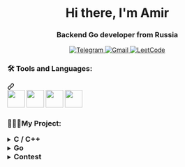 <div id="header" align="center">
  <h1>
    Hi there, I'm Amir
  </h1>
  <h3>
    Backend Go developer from Russia
  </h3>
</div>

<div align="center">
  <a href="https://t.me/Flluff">
    <img src="https://img.shields.io/badge/Telegram-blue?style=for-the-badge&logo=Telegram&logoColor=black" alt="Telegram">
  </a>
  <a href="mailto:gumerovamirhan@gmail.com">
    <img src="https://img.shields.io/badge/Gmail-red?style=for-the-badge&logo=Gmail&logoColor=black" alt="Gmail">
  </a>
  <a href="https://leetcode.com/leathaho/">
    <img src="https://img.shields.io/badge/LeetCode-black?style=for-the-badge&logo=LeetCode&logoColor=white" alt="LeetCode">
  </a>
</div>

<div class="markdown-heading" dir="auto">
  <h3 align="left" class="heading-element" dir="auto">
    🛠 Tools and Languages:</h3>
  <a id="user-content--Tools and Languages" class="anchor" aria-label="Permalink: 🛠 Tools and Languages:" href="#-Tools and Languages">
    <svg class="octicon octicon-link" viewBox="0 0 16 16" version="1.1" width="16" height="16" aria-hidden="true">
      <path d="m7.775 3.275 1.25-1.25a3.5 3.5 0 1 1 4.95 4.95l-2.5 2.5a3.5 3.5 0 0 1-4.95 0 .751.751 0 0 1 .018-1.042.751.751 0 0 1 1.042-.018 1.998 1.998 0 0 0 2.83 0l2.5-2.5a2.002 2.002 0 0 0-2.83-2.83l-1.25 1.25a.751.751 0 0 1-1.042-.018.751.751 0 0 1-.018-1.042Zm-4.69 9.64a1.998 1.998 0 0 0 2.83 0l1.25-1.25a.751.751 0 0 1 1.042.018.751.751 0 0 1 .018 1.042l-1.25 1.25a3.5 3.5 0 1 1-4.95-4.95l2.5-2.5a3.5 3.5 0 0 1 4.95 0 .751.751 0 0 1-.018 1.042.751.751 0 0 1-1.042.018 1.998 1.998 0 0 0-2.83 0l-2.5 2.5a1.998 1.998 0 0 0 0 2.83Z">
      </path>
    </svg>
  </a>
</div>

<div align="left" dir="auto">
  <a>
            <img src="https://cdn.jsdelivr.net/gh/devicons/devicon@latest/icons/go/go-original-wordmark.svg" height="40" widht="40" /> 
  </a>
  <a>
            <img src="https://cdn.jsdelivr.net/gh/devicons/devicon@latest/icons/java/java-original-wordmark.svg"  height="40" widht="40" />
  </a>
  <a>
            <img src="https://cdn.jsdelivr.net/gh/devicons/devicon@latest/icons/postgresql/postgresql-original.svg" height="40" widht="40" />
  </a>
  <a>
            <img src="https://cdn.jsdelivr.net/gh/devicons/devicon@latest/icons/docker/docker-original.svg" height="40" widht="40" />
  </a>
</div>

<div class="markdown-heading" dir="auto">
  <h3 align="left" class="heading-element" dir="auto">
    👨🏼‍💻My Project:
  </h3>
</div>

<details close>
  <summary><h3 style="display: inline;"> С / С++ </h3></summary>
  <div>
    <table>
      <tr>
        <th align="center"> Project </th>
        <th align="center"> Information </th>
        <th align="center"> Tools </th>
      </tr>
      <tr>
        <td> <a href="https://github.com/Amir1233/Containers"> Containers </a> </td>
        <td align="left"> 
    <p>This project includes the implementation of essential C++ data containers similar to those found in the Standard Template Library (STL):</p>

<ul>
  <li><strong>Vector</strong>: A dynamic array implementation with automatic memory management and iterator support.</li>
  <li><strong>List</strong>: A doubly linked list that provides efficient insertion and deletion of elements at any position.</li>
  <li><strong>Stack</strong>: A stack that follows the LIFO (Last In, First Out) principle.</li>
  <li><strong>Queue</strong>: A queue that follows the FIFO (First In, First Out) principle.</li>
  <li><strong>Map</strong>: An associative container that stores key-value pairs with ordered access by key.</li>
  <li><strong>Set</strong>: A container that stores unique elements with ordered access.</li>
  <li><strong>Multiset</strong>: Similar to Set, but allows storing duplicate elements.</li>
  <li><strong>Array</strong>: A fixed-size static array implementation.</li>
</ul>

<p>These containers are developed for educational purposes and provide basic functionality similar to their STL counterparts.</p> </td>
<td align="center"><p> <strong>C++ </strong></p></td>
      </tr>
      <tr>
        <td align="center"><a href="https://github.com/F11uff/Viewer"> Viewer </a></td>
        <td align="left">
        <p>The Viewer project is focused on parsing files to extract and analyze vertices and edges:</p>

<ul>
  <li><strong>Vertices Parsing</strong>: Efficient extraction and analysis of vertices from complex geometric data.</li>
  <li><strong>Edges Parsing</strong>: Detailed processing and manipulation of edges associated with the vertices.</li>
  <li><strong>Geometric Data Visualization</strong>: Tools to visualize the structure of objects represented by vertices and edges.</li>
  <li><strong>3D Modeling</strong>: Supports tasks related to 3D modeling and computational geometry.</li>
  <li><strong>Computational Geometry</strong>: Useful for applications that require detailed analysis of geometric data.</li>
</ul>

<p>This project is particularly useful for tasks that involve 3D modeling, computational geometry, or other applications requiring detailed analysis of geometric data.</p>
        </td>
        <td align="center"><p><strong>Qt</strong>, <strong>OpenGL</strong>, <strong>C++/С</strong>.</p></td>
      </tr>
    </table>
  </div>
</details>

<details close>
  <summary><h3 style="display: inline;"> Go </h3></summary>
  <div>
    Здесь можно разместить любую информацию, связанную с Go.
  </div>
</details>

<details close>
  <summary><h3 style="display: inline;"> Contest </h3></summary>
  <div>
    <table>
      <tr>
        <th align="center"> Name </th>
        <th align="center"> Date </th>
      </tr>
      <tr>
        <td> <a href=""> Tinkoff </a></td>
        <td> <strong> </strong> </td>
      </tr>
    </table>
  </div>
</details>
